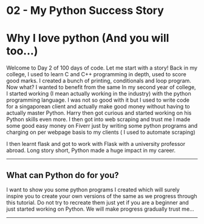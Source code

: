# 02 - My Python Success Story
# Why I love python (And you will too...)
Welcome to Day 2 of 100 days of code. Let me start with a story! 
Back in my college, I used to learn C and C++ programming in depth, used to score good marks. I created a bunch of printing, conditionals and loop program. Now what? I wanted to benefit from the same
In my second year of college, I started working (I mean actually working in the industry) with the python programming language. I was not so good with it but I used to write code for a singaporean client and actually make good money without having to actually master Python. Harry then got curious and started working on his Python skills even more.
I then got into web scraping and trust me I made some good easy money on Fiverr just by writing some python programs and charging on per webpage basis to my clients ( I used to automate scraping)

I then learnt flask and got to work with Flask with a university professor abroad. Long story short, Python made a huge impact in my career.

---

## What can Python do for you?

I want to show you some python programs I created which will surely inspire you to create your own versions of the same as we progress through this tutorial. 
Do not try to recreate them just yet if you are a beginner and just started working on Python. We will make progress gradually trust me...

---


